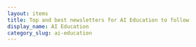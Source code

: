 ```yaml
---
layout: items
title: Top and best newsletters for AI Education to follow
display_name: AI Education
category_slug: ai-education
---
```

